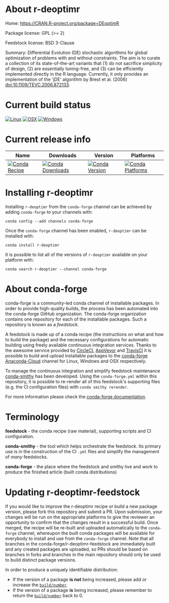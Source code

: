 About r-deoptimr
================

Home: https://CRAN.R-project.org/package=DEoptimR

Package license: GPL (>= 2)

Feedstock license: BSD 3-Clause

Summary: Differential Evolution (DE) stochastic algorithms for global optimization of problems with and without constraints. The aim is to curate a collection of its state-of-the-art variants that (1) do not sacrifice simplicity of design, (2) are essentially tuning-free, and (3) can be efficiently implemented directly in the R language. Currently, it only provides an implementation of the 'jDE' algorithm by Brest et al. (2006) <doi:10.1109/TEVC.2006.872133>.



Current build status
====================

[![Linux](https://img.shields.io/circleci/project/github/conda-forge/r-deoptimr-feedstock/master.svg?label=Linux)](https://circleci.com/gh/conda-forge/r-deoptimr-feedstock)
[![OSX](https://img.shields.io/travis/conda-forge/r-deoptimr-feedstock/master.svg?label=macOS)](https://travis-ci.org/conda-forge/r-deoptimr-feedstock)
[![Windows](https://img.shields.io/appveyor/ci/conda-forge/r-deoptimr-feedstock/master.svg?label=Windows)](https://ci.appveyor.com/project/conda-forge/r-deoptimr-feedstock/branch/master)

Current release info
====================

| Name | Downloads | Version | Platforms |
| --- | --- | --- | --- |
| [![Conda Recipe](https://img.shields.io/badge/recipe-r--deoptimr-green.svg)](https://anaconda.org/conda-forge/r-deoptimr) | [![Conda Downloads](https://img.shields.io/conda/dn/conda-forge/r-deoptimr.svg)](https://anaconda.org/conda-forge/r-deoptimr) | [![Conda Version](https://img.shields.io/conda/vn/conda-forge/r-deoptimr.svg)](https://anaconda.org/conda-forge/r-deoptimr) | [![Conda Platforms](https://img.shields.io/conda/pn/conda-forge/r-deoptimr.svg)](https://anaconda.org/conda-forge/r-deoptimr) |

Installing r-deoptimr
=====================

Installing `r-deoptimr` from the `conda-forge` channel can be achieved by adding `conda-forge` to your channels with:

```
conda config --add channels conda-forge
```

Once the `conda-forge` channel has been enabled, `r-deoptimr` can be installed with:

```
conda install r-deoptimr
```

It is possible to list all of the versions of `r-deoptimr` available on your platform with:

```
conda search r-deoptimr --channel conda-forge
```


About conda-forge
=================

conda-forge is a community-led conda channel of installable packages.
In order to provide high-quality builds, the process has been automated into the
conda-forge GitHub organization. The conda-forge organization contains one repository
for each of the installable packages. Such a repository is known as a *feedstock*.

A feedstock is made up of a conda recipe (the instructions on what and how to build
the package) and the necessary configurations for automatic building using freely
available continuous integration services. Thanks to the awesome service provided by
[CircleCI](https://circleci.com/), [AppVeyor](https://www.appveyor.com/)
and [TravisCI](https://travis-ci.org/) it is possible to build and upload installable
packages to the [conda-forge](https://anaconda.org/conda-forge)
[Anaconda-Cloud](https://anaconda.org/) channel for Linux, Windows and OSX respectively.

To manage the continuous integration and simplify feedstock maintenance
[conda-smithy](https://github.com/conda-forge/conda-smithy) has been developed.
Using the ``conda-forge.yml`` within this repository, it is possible to re-render all of
this feedstock's supporting files (e.g. the CI configuration files) with ``conda smithy rerender``.

For more information please check the [conda-forge documentation](https://conda-forge.org/docs/).

Terminology
===========

**feedstock** - the conda recipe (raw material), supporting scripts and CI configuration.

**conda-smithy** - the tool which helps orchestrate the feedstock.
                   Its primary use is in the construction of the CI ``.yml`` files
                   and simplify the management of *many* feedstocks.

**conda-forge** - the place where the feedstock and smithy live and work to
                  produce the finished article (built conda distributions)


Updating r-deoptimr-feedstock
=============================

If you would like to improve the r-deoptimr recipe or build a new
package version, please fork this repository and submit a PR. Upon submission,
your changes will be run on the appropriate platforms to give the reviewer an
opportunity to confirm that the changes result in a successful build. Once
merged, the recipe will be re-built and uploaded automatically to the
`conda-forge` channel, whereupon the built conda packages will be available for
everybody to install and use from the `conda-forge` channel.
Note that all branches in the conda-forge/r-deoptimr-feedstock are
immediately built and any created packages are uploaded, so PRs should be based
on branches in forks and branches in the main repository should only be used to
build distinct package versions.

In order to produce a uniquely identifiable distribution:
 * If the version of a package **is not** being increased, please add or increase
   the [``build/number``](https://conda.io/docs/user-guide/tasks/build-packages/define-metadata.html#build-number-and-string).
 * If the version of a package **is** being increased, please remember to return
   the [``build/number``](https://conda.io/docs/user-guide/tasks/build-packages/define-metadata.html#build-number-and-string)
   back to 0.
